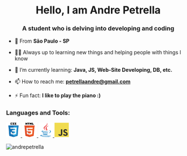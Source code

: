 <h1 align="center">Hello, I am Andre Petrella</h1>
<h3 align="center">A student who is delving into developing and coding</h3>

- 📍 From **São Paulo - SP**

- 🧑‍💻 Always up to learning new things and helping people with things I know

- 🌱 I’m currently learning: **Java, JS, Web-Site Developing, DB, etc.**

- 📫 How to reach me: **petrellaandre@gmail.com**

- ⚡ Fun fact: **I like to play the piano :)**


<h3 align="left">Languages and Tools:</h3>
<p align="left"> <a href="https://www.w3schools.com/css/" target="_blank" rel="noreferrer"> <img src="https://raw.githubusercontent.com/devicons/devicon/master/icons/css3/css3-original-wordmark.svg" alt="css3" width="40" height="40"/> </a> <a href="https://www.w3.org/html/" target="_blank" rel="noreferrer"> <img src="https://raw.githubusercontent.com/devicons/devicon/master/icons/html5/html5-original-wordmark.svg" alt="html5" width="40" height="40"/> </a> <a href="https://www.java.com" target="_blank" rel="noreferrer"> <img src="https://raw.githubusercontent.com/devicons/devicon/master/icons/java/java-original.svg" alt="java" width="40" height="40"/> </a> <a href="https://developer.mozilla.org/en-US/docs/Web/JavaScript" target="_blank" rel="noreferrer"> <img src="https://raw.githubusercontent.com/devicons/devicon/master/icons/javascript/javascript-original.svg" alt="javascript" width="40" height="40"/> </a> </p>

<p><img align="center" src="https://github-readme-stats.vercel.app/api/top-langs?username=andrepetrella&show_icons=true&theme=dark&locale=en&layout=compact" alt="andrepetrella" /></p>
